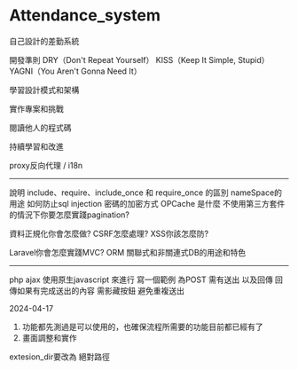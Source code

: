 # Attendance_system

自己設計的差勤系統


開發準則
DRY（Don't Repeat Yourself）
KISS（Keep It Simple, Stupid）
YAGNI（You Aren't Gonna Need It）

學習設計模式和架構

實作專案和挑戰

閱讀他人的程式碼

持續學習和改進

proxy反向代理 / i18n

--------------------------------------------

說明 include、require、include_once 和 require_once 的區別
nameSpace的用途
如何防止sql injection
密碼的加密方式
OPCache 是什麼
不使用第三方套件的情況下你要怎麼實踐pagination?

資料正規化你會怎麼做?
CSRF怎麼處理?
XSS你該怎麼防?

Laravel你會怎麼實踐MVC?
ORM 
關聯式和非關連式DB的用途和特色

------------------------------------------

php ajax 使用原生javascript 來進行 寫一個範例 為POST 需有送出 以及回傳  回傳如果有完成送出的內容 需影藏按鈕 避免重複送出

2024-04-17
1. 功能都先測過是可以使用的，也確保流程所需要的功能目前都已經有了
2. 畫面調整和實作

extesion_dir要改為 絕對路徑
